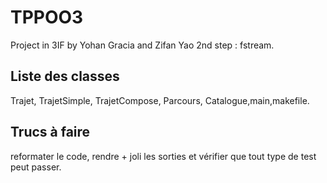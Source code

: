 # TPPOO3
Project in 3IF by Yohan Gracia and Zifan Yao 2nd step : fstream.
## Liste des classes
Trajet, TrajetSimple, TrajetCompose, Parcours, Catalogue,main,makefile.
## Trucs à faire
reformater le code, rendre + joli les sorties et vérifier que tout type de test peut passer.
